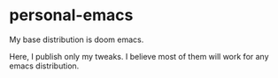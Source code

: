 # personal-emacs

My base distribution is doom emacs.

Here, I publish only my tweaks. I believe most of them will work for any emacs distribution.
